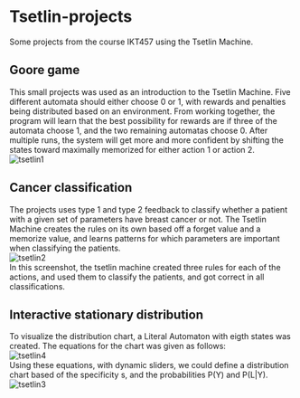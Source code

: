 # Tsetlin-projects
Some projects from the course IKT457 using the Tsetlin Machine.

## Goore game
This small projects was used as an introduction to the Tsetlin Machine. Five different automata should either choose 0 or 1, with rewards and penalties being distributed based on an environment. From working together, the program will learn that the best possibility for rewards are if three of the automata choose 1, and the two remaining automatas choose 0. After multiple runs, the system will get more and more confident by shifting the states toward maximally memorized for either action 1 or action 2.    
![tsetlin1](https://github.com/user-attachments/assets/f6e30b49-46b8-4a3a-9a84-acff20db1275)    

## Cancer classification
The projects uses type 1 and type 2 feedback to classify whether a patient with a given set of parameters have breast cancer or not. The Tsetlin Machine creates the rules on its own based off a forget value and a memorize value, and learns patterns for which parameters are important when classifying the patients.    
![tsetlin2](https://github.com/user-attachments/assets/325f825a-9ec3-4378-9c0c-59875752dd30)    
In this screenshot, the tsetlin machine created three rules for each of the actions, and used them to classify the patients, and got correct in all classifications.

## Interactive stationary distribution
To visualize the distribution chart, a Literal Automaton with eigth states was created. The equations for the chart was given as follows:    
![tsetlin4](https://github.com/user-attachments/assets/dea463f9-7e9b-4372-9c45-343fc9b57016)    
Using these equations, with dynamic sliders, we could define a distribution chart based of the specificity s, and the probabilities P(Y) and P(L|Y).
![tsetlin3](https://github.com/user-attachments/assets/2326797f-6747-4999-9e97-b27121033081)    

